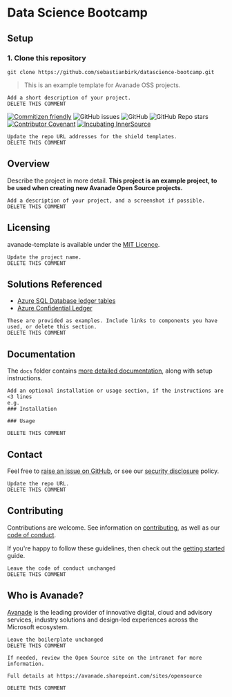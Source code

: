 # Data Science Bootcamp

## Setup

### 1. Clone this repository
```git clone https://github.com/sebastianbirk/datascience-bootcamp.git```
> This is an example template for Avanade OSS projects.

```
Add a short description of your project.
DELETE THIS COMMENT
```

[![Commitizen friendly](https://img.shields.io/badge/commitizen-friendly-brightgreen.svg)](http://commitizen.github.io/cz-cli/)
![GitHub issues](https://img.shields.io/github/issues/Avanade/avanade-template)
![GitHub](https://img.shields.io/github/license/Avanade/avanade-template)
![GitHub Repo stars](https://img.shields.io/github/stars/Avanade/avanade-template?style=social)
[![Contributor Covenant](https://img.shields.io/badge/Contributor%20Covenant-2.1-4baaaa.svg)](https://avanade.github.io/code-of-conduct/)
[![Incubating InnerSource](https://img.shields.io/badge/Incubating-Ava--Maturity-%23FF5800?labelColor=yellow)](https://avanade.github.io/maturity-model/)

```
Update the repo URL addresses for the shield templates.
DELETE THIS COMMENT
```

## Overview
Describe the project in more detail. **This project is an example project, to be used when creating new Avanade Open Source projects.**

```
Add a description of your project, and a screenshot if possible.
DELETE THIS COMMENT
```


## Licensing
avanade-template is available under the [MIT Licence](./LICENCE).
```
Update the project name.
DELETE THIS COMMENT
```

## Solutions Referenced

- [Azure SQL Database ledger tables](https://docs.microsoft.com/en-us/azure/azure-sql/database/ledger-overview?WT.mc_id=AI-MVP-5004204)
- [Azure Confidential Ledger](https://docs.microsoft.com/en-gb/azure/confidential-ledger/?WT.mc_id=AI-MVP-5004204)


```
These are provided as examples. Include links to components you have used, or delete this section.
DELETE THIS COMMENT
```

## Documentation
The `docs` folder contains [more detailed documentation](./docs/start-here.md), along with setup instructions.

```
Add an optional installation or usage section, if the instructions are <3 lines
e.g.
### Installation

### Usage

DELETE THIS COMMENT
```

## Contact
Feel free to [raise an issue on GitHub](https://github.com/Avanade/avanade-template/issues), or see our [security disclosure](./SECURITY.md) policy.
```
Update the repo URL.
DELETE THIS COMMENT
```
## Contributing
Contributions are welcome. See information on [contributing](./CONTRIBUTING.md), as well as our [code of conduct](https://avanade.github.io/code-of-conduct/).

If you're happy to follow these guidelines, then check out the [getting started](./docs/start-here.md) guide.

```
Leave the code of conduct unchanged
DELETE THIS COMMENT
```

## Who is Avanade?

[Avanade](https://www.avanade.com) is the leading provider of innovative digital, cloud and advisory services, industry solutions and design-led experiences across the Microsoft ecosystem.
```
Leave the boilerplate unchanged
DELETE THIS COMMENT
```

```
If needed, review the Open Source site on the intranet for more information.

Full details at https://avanade.sharepoint.com/sites/opensource

DELETE THIS COMMENT
```
